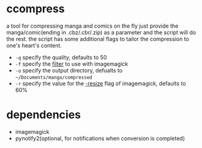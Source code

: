 # ccompress
a tool for compressing manga and comics on the fly
just provide the manga/comic(ending in .cbz/.cbr/.zip) as a parameter and the script will do the rest.
the script has some additional flags to tailor the compression to one's heart's content.


- ```-q``` specify the quality, defaults to 50
- ```-f``` specify the [filter](https://imagemagick.org/Usage/filter/) to use with imagemagick
- ```-o``` specify the output directory, defualts to ```~/Documents/manga/compressed```
- ```-r``` specify the value for the [-resize](https://legacy.imagemagick.org/Usage/resize/) flag of imagemagick, defaults to 60%
# dependencies
- imagemagick
- pynotify2(optional, for notifications when conversion is completed)
